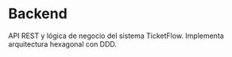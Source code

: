 # Backend

API REST y lógica de negocio del sistema TicketFlow. Implementa arquitectura hexagonal con DDD.
